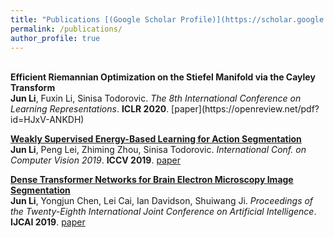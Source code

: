 ```yaml
---
title: "Publications [(Google Scholar Profile)](https://scholar.google.com/citations?user=dY3O3qsAAAAJ&hl=zh-CN)"
permalink: /publications/
author_profile: true
---
```

<br>
<b>Efficient Riemannian Optimization on the Stiefel Manifold via the Cayley Transform</b> <br> 
<b>Jun Li</b>, Fuxin Li, Sinisa Todorovic.
<i>The 8th International Conference on Learning Representations</i>. <b>ICLR 2020</b>.
[paper](https://openreview.net/pdf?id=HJxV-ANKDH)

<b>[Weakly Supervised Energy-Based Learning for Action Segmentation](http://openaccess.thecvf.com/content_ICCV_2019/papers/Li_Weakly_Supervised_Energy-Based_Learning_for_Action_Segmentation_ICCV_2019_paper.pdf)</b> <br> 
<b>Jun Li</b>, Peng Lei, Zhiming Zhou, Sinisa Todorovic.
<i>International Conf. on Computer Vision 2019</i>. <b>ICCV 2019</b>.
[paper](http://openaccess.thecvf.com/content_ICCV_2019/papers/Li_Weakly_Supervised_Energy-Based_Learning_for_Action_Segmentation_ICCV_2019_paper.pdf)

<b>[Dense Transformer Networks for Brain Electron Microscopy Image Segmentation](https://www.ijcai.org/proceedings/2019/0401.pdf)</b> <br> 
<b>Jun Li</b>, Yongjun Chen, Lei Cai, Ian Davidson, Shuiwang Ji.
<i>Proceedings of the Twenty-Eighth International Joint Conference on Artificial Intelligence</i>. <b>IJCAI 2019</b>.
[paper](https://www.ijcai.org/proceedings/2019/0401.pdf)

